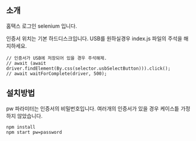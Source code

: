 ## 소개

홈택스 로그인 selenium 입니다.

인증서 위치는 기본 하드디스크입니다. USB를 원하실경우 index.js 파일의 주석을 해지하세요.

```
// 인증서가 USB에 저장되어 있을 경우 주석해제.
// await (await driver.findElement(By.css(selector.usbSelectButton))).click();
// await waitForComplete(driver, 500);
```


## 설치방법

pw 파라미터는 인증서의 비밀번호입니다. 여러개의 인증서가 있을 경우 케이스틑 가정하지 않았습니다.

```
npm install
npm start pw=password
```


